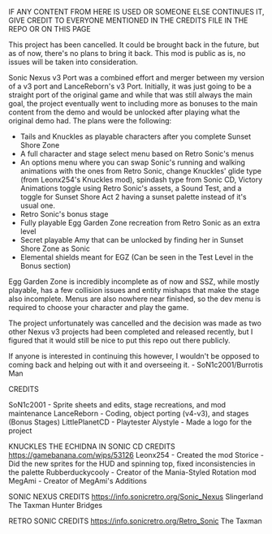 IF ANY CONTENT FROM HERE IS USED OR SOMEONE ELSE CONTINUES IT, GIVE CREDIT TO EVERYONE MENTIONED IN THE CREDITS FILE IN THE REPO OR ON THIS PAGE

This project has been cancelled. It could be brought back in the future, but as of now, there's no plans to bring it back. This mod is public as is, no issues will be taken into consideration.

Sonic Nexus v3 Port was a combined effort and merger between my version of a v3 port and LanceReborn's v3 Port. Initially, it was just going to be a straight port of the original game and while that was still always the main goal, the project eventually went to including more as bonuses to the main content from the demo and would be unlocked after playing what the original demo had. The plans were the following:

- Tails and Knuckles as playable characters after you complete Sunset Shore Zone
- A full character and stage select menu based on Retro Sonic's menus
- An options menu where you can swap Sonic's running and walking animations with the ones from Retro Sonic, change Knuckles' glide type (from Leonx254's Knuckles mod), spindash type from Sonic CD, Victory Animations toggle using Retro Sonic's assets, a Sound Test, and a toggle for Sunset Shore Act 2 having a sunset palette instead of it's usual one.
- Retro Sonic's bonus stage
- Fully playable Egg Garden Zone recreation from Retro Sonic as an extra level
- Secret playable Amy that can be unlocked by finding her in Sunset Shore Zone as Sonic
- Elemental shields meant for EGZ (Can be seen in the Test Level in the Bonus section)

Egg Garden Zone is incredibly incomplete as of now and SSZ, while mostly playable, has a few collision issues and entity mishaps that make the stage also incomplete. Menus are also nowhere near finished, so the dev menu is required to choose your character and play the game.

The project unfortunately was cancelled and the decision was made as two other Nexus v3 projects had been completed and released recently, but I figured that it would still be nice to put this repo out there publicly. 


If anyone is interested in continuing this however, I wouldn't be opposed to coming back and helping out with it and overseeing it. - SoN1c2001/Burrotis Man


CREDITS

SoN1c2001 - Sprite sheets and edits, stage recreations, and mod maintenance
LanceReborn - Coding, object porting (v4-v3), and stages (Bonus Stages) 
LittlePlanetCD - Playtester
Alystyle - Made a logo for the project

KNUCKLES THE ECHIDNA IN SONIC CD CREDITS https://gamebanana.com/wips/53126
Leonx254 - Created the mod
Storice - Did the new sprites for the HUD and spinning top, fixed inconsistencies in the palette
Rubberduckycooly - Creator of the Mania-Styled Rotation mod
MegAmi - Creator of MegAmi's Additions

SONIC NEXUS CREDITS https://info.sonicretro.org/Sonic_Nexus
Slingerland
The Taxman
Hunter Bridges

RETRO SONIC CREDITS https://info.sonicretro.org/Retro_Sonic
The Taxman
